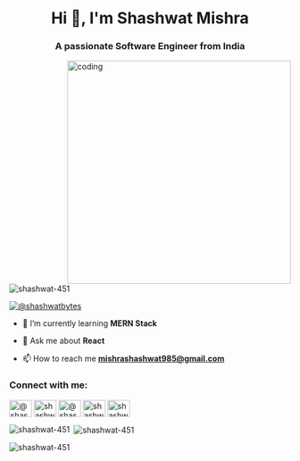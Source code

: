<h1 align="center">Hi 👋, I'm Shashwat Mishra</h1>
<h3 align="center">A passionate Software Engineer from India</h3>

<img align="right" src="https://cdn.videoplasty.com/animation/chill-coding-programming-lo-fi-animation-stock-animation-21874-1024x576.jpg" width="400px" alt="coding">

<p align="left"> <img src="https://komarev.com/ghpvc/?username=shashwat-451&label=Profile%20views&color=0e75b6&style=flat" alt="shashwat-451" /> </p>

<p align="left"> <a href="https://twitter.com/@shashwatbytes" target="blank"><img src="https://img.shields.io/twitter/follow/@shashwatbytes?logo=twitter&style=for-the-badge" alt="@shashwatbytes" /></a> </p>

- 🌱 I’m currently learning **MERN Stack**

- 💬 Ask me about **React**

- 📫 How to reach me **mishrashashwat985@gmail.com**

<h3 align="left">Connect with me:</h3>
<p align="left">
<a href="https://twitter.com/@shashwatbytes" target="blank"><img align="center" src="https://logowik.com/content/uploads/images/twitter-x5265.logowik.com.webp" alt="@shashwatbytes" height="30" width="40" /></a>
<a href="https://linkedin.com/in/shashwat45" target="blank"><img align="center" src="https://upload.wikimedia.org/wikipedia/commons/thumb/8/81/LinkedIn_icon.svg/768px-LinkedIn_icon.svg.png" alt="shashwat45" height="30" width="40" /></a>
<a href="https://hashnode.com/@shashwatbytes" target="blank"><img align="center" src="https://cdn.hashnode.com/res/hashnode/image/upload/v1611902473383/CDyAuTy75.png?auto=compress" alt="@shashwatbytes" height="30" width="40" /></a>
<a href="https://www.leetcode.com/shashwat45" target="blank"><img align="center" src="https://cdn.iconscout.com/icon/free/png-256/free-leetcode-3521542-2944960.png" alt="shashwat45" height="30" width="40" /></a>
<a href="https://auth.geeksforgeeks.org/user/shashwat45" target="blank"><img align="center" src="https://upload.wikimedia.org/wikipedia/commons/thumb/4/43/GeeksforGeeks.svg/2560px-GeeksforGeeks.svg.png" alt="shashwat45" height="30" width="40" /></a>
</p>

</p>

<p><img align="left" src="https://github-readme-stats.vercel.app/api/top-langs?username=shashwat-451&show_icons=true&locale=en&layout=compact" alt="shashwat-451" /></p>

<p>&nbsp;<img align="center" src="https://github-readme-stats.vercel.app/api?username=shashwat-451&show_icons=true&locale=en" alt="shashwat-451" /></p>

<p><img align="center" src="https://github-readme-streak-stats.herokuapp.com/?user=shashwat-451&" alt="shashwat-451" /></p>
